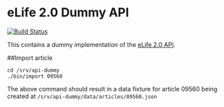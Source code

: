 eLife 2.0 Dummy API
===================

[![Build Status](http://ci--alfred.elifesciences.org/buildStatus/icon?job=test-api-dummy)](http://ci--alfred.elifesciences.org/job/test-api-dummy)

This contains a dummy implementation of the [eLife 2.0 API](https://github.com/elifesciences/api-raml).

##Import article

```$sh
cd /srv/api-dummy
./bin/import 09560
```

The above command should result in a data fixture for article 09560 being created at `/srv/api-dummy/data/articles/09560.json`
